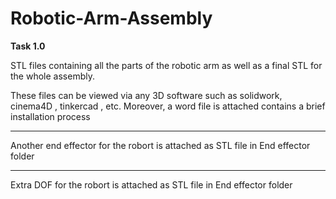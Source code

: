 # Robotic-Arm-Assembly
**Task 1.0**

STL files containing all the parts of the robotic arm as well as a final STL for the whole assembly.

These files can be viewed via any 3D software such as solidwork, cinema4D , tinkercad , etc.
Moreover, a word file is attached contains a brief installation process  

---
Another end effector for the robort is attached as STL file in End effector folder 

---
Extra DOF for the robort is attached as STL file in  End effector folder 
